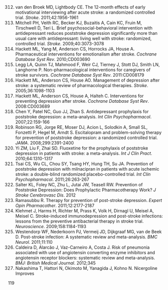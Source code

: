 312) van den Broek MD, Lightbody CE. The 12-month effects of early motivational interviewing after acute stroke: a randomized controlled trial. *Stroke*. 2011;42:1956-1961
313) Mitchell PH, Veith RC, Becker KJ, Buzaitis A, Cain KC, Fruin M, Tirschwell D, Teri L. Brief psychosocial-behavioral intervention with antidepressant reduces poststroke depression significantly more than usual care with antidepressant: living well with stroke: randomized, controlled trial. *Stroke*. 2009;40:3073-3078
314) Hackett ML, Yang M, Anderson CS, Horrocks JA, House A. Pharmaceutical interventions for emotionalism after stroke. *Cochrane Database Syst Rev*. 2010;CD003690
315) Legg LA, Quinn TJ, Mahmood F, Weir CJ, Tierney J, Stott DJ, Smith LN, Langhorne P. Non-pharmacological interventions for caregivers of stroke survivors. *Cochrane Database Syst Rev*. 2011:CD008179
316) Hackett ML, Anderson CS, House AO. Management of depression after stroke: a systematic review of pharmacological therapies. *Stroke*. 2005;36:1098-1103
317) Hackett ML, Anderson CS, House A, Halteh C. Interventions for preventing depression after stroke. *Cochrane Database Syst Rev*. 2008:CD003689
318) Chen Y, Patel NC, Guo JJ, Zhan S. Antidepressant prophylaxis for poststroke depression: a meta-analysis. *Int Clin Psychopharmacol*. 2007;22:159-166
319) Robinson RG, Jorge RE, Moser DJ, Acion L, Solodkin A, Small SL, Fonzetti P, Hegel M, Arndt S. Escitalopram and problem-solving therapy for prevention of poststroke depression: a randomized controlled trial. *JAMA*. 2008;299:2391-2400
320) Yi ZM, Liu F, Zhai SD. Fluoxetine for the prophylaxis of poststroke depression in patients with stroke: a meta-analysis. *Int J Clin Pract*. 2010;64:1310-1317
321) Tsai CS, Wu CL, Chou SY, Tsang HY, Hung TH, Su JA. Prevention of poststroke depression with milnacipran in patients with acute ischemic stroke: a double-blind randomized placebo-controlled trial. *Int Clin Psychopharmacol*. 2011;26:263-267
322) Salter KL, Foley NC, Zhu L, Jutai JW, Teasell RW. Prevention of Poststroke Depression: Does Prophylactic Pharmacotherapy Work? *J Stroke Cerebrovasc Dis*. 2012
323) Ramasubbu R. Therapy for prevention of post-stroke depression. *Expert Opin Pharmacother*. 2011;12:2177-2187
324) Klehmet J, Harms H, Richter M, Prass K, Volk H, Dirnagl U, Meisel A, Meisel C. Stroke-induced immunodepression and post-stroke infections: lessons from the preventive antibacterial therapy in stroke trial. *Neuroscience*. 2009;158:1184-1193
325) Westendorp WF, Nederkoorn PJ, Vermeij JD, Dijkgraaf MG, van de Beek D. Post-stroke infection: A systematic review and meta-analysis. *BMC Neurol*. 2011;11:110
326) Caldeira D, Alarcão J, Vaz-Carneiro A, Costa J. Risk of pneumonia associated with use of angiotensin converting enzyme inhibitors and angiotensin receptor blockers: systematic review and meta-analysis. *BMJ: British Medical Journal*. 2012;345
327) Nakashima T, Hattori N, Okimoto M, Yanagida J, Kohno N. Nicergoline Improves

<PAGE>119